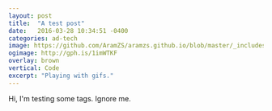 ```yaml
---
layout: post
title:  "A test post"
date:   2016-03-28 10:34:51 -0400
categories: ad-tech
image: https://github.com/AramZS/aramzs.github.io/blob/master/_includes/shortgif2.gif?raw=true
ogimage: http://gph.is/1imWTKF
overlay: brown
vertical: Code
excerpt: "Playing with gifs."
---
```


Hi, I'm testing some tags. Ignore me.
